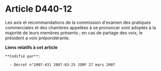 # Article D440-12

Les avis et recommandations de la commission d'examen des pratiques commerciales et des chambres appelées à se prononcer sont
adoptés à la majorité de leurs membres présents ; en cas de partage des voix, le président a voix prépondérante.

**Liens relatifs à cet article**

	**Codifié par**:

	  - Décret n°2007-431 2007-03-25 JORF 27 mars 2007
